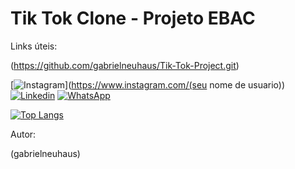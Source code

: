 
# Tik Tok Clone - Projeto EBAC

Links úteis:

(https://github.com/gabrielneuhaus/Tik-Tok-Project.git)

[![Instagram](https://img.shields.io/badge/Instagram-E4405F?style=for-the-badge&logo=instagram&logoColor=white)](https://www.instagram.com/(seu nome de usuario))
[![Linkedin](https://img.shields.io/badge/LinkedIn-0077B5?style=for-the-badge&logo=linkedin&logoColor=white)](www.linkedin.com/in/gabrielro)
[![WhatsApp](https://img.shields.io/badge/WhatsApp-25D366?style=for-the-badge&logo=whatsapp&logoColor=white)](https://wa.me/55(seunumerocomDDD))


[![Top Langs](https://github-readme-stats.vercel.app/api/top-langs/?username=gabrielneuhaus)](https://github.com/anuraghazra/github-readme-stats)

Autor:

(gabrielneuhaus)
